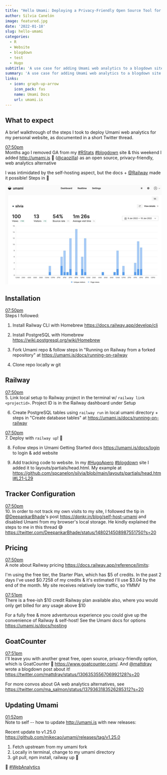 ```yaml
---
title: "Hello Umami: Deploying a Privacy-Friendly Open Source Tool for Web Analytics"
author: Silvia Canelón
image: featured.jpg
date: '2022-01-18'
slug: hello-umami
categories:
  - R
  - Website
  - blogdown
  - test
  - Hugo
subtitle: 'A use case for adding Umami web analytics to a blogdown site and deploying using Railway.'
summary: 'A use case for adding Umami web analytics to a blogdown site and deploying using Railway.'
links:
  - icon: graph-up-arrow
    icon_pack: fas
    name: Umami Docs
    url: umami.is
---
```


<style type="text/css">
.page-main img {
  box-shadow: 0px 0px 2px 2px rgba( 0, 0, 0, 0.2 );
}

.tweet-timestamp {
  display: block;
  position: relative;
  font-size: 1em;
}
.tweet-timestamp a .tweet-timestamp__text {
  color: var(--text-light);
}
.tweet-timestamp a:hover .tweet-timestamp__text {
  color: var(--text-mild);
}
.tweet-timestamp .tweet-link > i {
	display: inline-block;
	position: absolute;
  left: -1.5em;
  top: 3px;
}
</style>

## What to expect

A brief walkthrough of the steps I took to deploy Umami web analytics for my personal website, as documented in a short Twitter thread.

<!-- Code modified from https://github.com/gadenbuie/garrickadenbuie-com/blob/main/content/blog/2020/setting-up-a-new-macbook-pro/index.Rmarkdown -->














<span class="tweet-timestamp"><a class="tweet-link" href="https://twitter.com/spcanelon/status/1480703744220319750" title="2022-01-11 00:50:57" target="_blank" rel="noopener noreferrer"><span class="tweet-timestamp__text">07:50pm<i class="pl2 fab fa-twitter fa-fw"></i></span></a></span>Months ago I removed GA from my
[#RStats](https://twitter.com/hashtag/RStats)
[#blogdown](https://twitter.com/hashtag/blogdown)
site & this weekend I added <http://umami.is> 🍚
([\@caozilla](https://twitter.com/caozilla)) as an
open source, privacy-friendly, web analytics alternative

I was intimidated by the self-hosting aspect, but the docs +
[\@Railway](https://twitter.com/Railway) made it
possible! Steps in 🧵

![](img/FIx3DDLXMAUdyi1.jpg)



## Installation

<span class="tweet-timestamp"><a class="tweet-link" href="https://twitter.com/spcanelon/status/1480703746728505346" title="2022-01-11 00:50:58" target="_blank" rel="noopener noreferrer"><span class="tweet-timestamp__text">07:50pm<i class="pl2 fab fa-twitter fa-fw"></i></span></a></span>Steps I followed:

1. Install Railway CLI with Homebrew <https://docs.railway.app/develop/cli>

2. Install PostgreSQL with Homebrew <https://wiki.postgresql.org/wiki/Homebrew>

3. Fork Umami repo & follow steps in "Running on Railway from a
forked repository" at <https://umami.is/docs/running-on-railway>

4. Clone repo locally w git



## Railway

<span class="tweet-timestamp"><a class="tweet-link" href="https://twitter.com/spcanelon/status/1480703748586590214" title="2022-01-11 00:50:58" target="_blank" rel="noopener noreferrer"><span class="tweet-timestamp__text">07:50pm<i class="pl2 fab fa-twitter fa-fw"></i></span></a></span>5. Link local setup to Railway project in the terminal w/ `railway
link <projectid>`. Project ID is in the Railway dashboard under
Setup

6. Create PostgreSQL tables using `railway run` in local umami
directory + steps in "Create database tables" at
<https://umami.is/docs/running-on-railway>

<span class="tweet-timestamp"><a class="tweet-link" href="https://twitter.com/spcanelon/status/1480703750247440385" title="2022-01-11 00:50:58" target="_blank" rel="noopener noreferrer"><span class="tweet-timestamp__text">07:50pm<i class="pl2 fab fa-twitter fa-fw"></i></span></a></span>7. Deploy with `railway up`! 🚄

8. Follow steps in Umami Getting Started docs
<https://umami.is/docs/login> to login & add website

9. Add tracking code to website. In my
[#HugoApero](https://twitter.com/hashtag/HugoApero)
[#blogdown](https://twitter.com/hashtag/blogdown)
site I added it to layouts/partials/head.html. My example at
<https://github.com/spcanelon/silvia/blob/main/layouts/partials/head.html#L21-L29>



## Tracker Configuration

<span class="tweet-timestamp"><a class="tweet-link" href="https://twitter.com/spcanelon/status/1480703752017436677" title="2022-01-11 00:50:59" target="_blank" rel="noopener noreferrer"><span class="tweet-timestamp__text">07:50pm<i class="pl2 fab fa-twitter fa-fw"></i></span></a></span>10. In order to not track my own visits to my site, I followed the
tip in
[\@DeepankarBhade](https://twitter.com/DeepankarBhade)'s
post <https://dpnkr.in/blog/self-host-umami> and disabled Umami from my browser's
local storage. He kindly explained the steps to me in this thread 😅
<https://twitter.com/DeepankarBhade/status/1480214508987551750?s=20>



## Pricing

<span class="tweet-timestamp"><a class="tweet-link" href="https://twitter.com/spcanelon/status/1480703754018050048" title="2022-01-11 00:50:59" target="_blank" rel="noopener noreferrer"><span class="tweet-timestamp__text">07:50pm<i class="pl2 fab fa-twitter fa-fw"></i></span></a></span>A note about Railway pricing <https://docs.railway.app/reference/limits>:

I'm using the free tier, the Starter Plan, which has \$5 of credits.
In the past 2 days I've used \$0.7258 of my credits & it's estimated
I'll use \$3.04 by the end of the month. My site receives relatively
low traffic, so YMMV

<span class="tweet-timestamp"><a class="tweet-link" href="https://twitter.com/spcanelon/status/1480703755733635072" title="2022-01-11 00:51:00" target="_blank" rel="noopener noreferrer"><span class="tweet-timestamp__text">07:51pm<i class="pl2 fab fa-twitter fa-fw"></i></span></a></span>There is a free-ish \$10 credit Railway plan available also, where you
would only get billed for any usage above \$10

For a fully free & more adventurous experience you could give up the
convenience of Railway & self-host! See the Umami docs for options
<https://umami.is/docs/hosting>



## GoatCounter

<span class="tweet-timestamp"><a class="tweet-link" href="https://twitter.com/spcanelon/status/1480703757344284672" title="2022-01-11 00:51:00" target="_blank" rel="noopener noreferrer"><span class="tweet-timestamp__text">07:51pm<i class="pl2 fab fa-twitter fa-fw"></i></span></a></span>I'll leave you with another great free, open source, privacy-friendly
option, which is GoatCounter 🐐 <https://www.goatcounter.com/>. And
[\@mattdray](https://twitter.com/mattdray) wrote a
blogdown post about it! <https://twitter.com/mattdray/status/1306353556706992128?s=20>

For more convos about GA web analytics alternatives, see
<https://twitter.com/ma_salmon/status/1379363183526285312?s=20>



## Updating Umami

<span class="tweet-timestamp"><a class="tweet-link" href="https://twitter.com/spcanelon/status/1483512641159147531" title="2022-01-18 18:52:30" target="_blank" rel="noopener noreferrer"><span class="tweet-timestamp__text">01:52pm<i class="pl2 fab fa-twitter fa-fw"></i></span></a></span>Note to self -- how to update <http://umami.is> with new
releases:

Recent update to v1.25.0 <https://github.com/mikecao/umami/releases/tag/v1.25.0>

1. Fetch upstream from my umami fork
2. Locally in terminal, change to my umami directory
3. git pull, npm install, railway up 🚄

🚀
[#WebAnalytics](https://twitter.com/hashtag/WebAnalytics)

